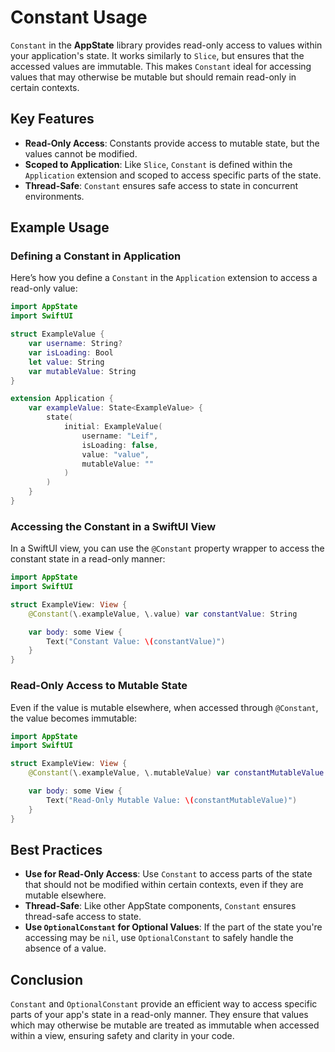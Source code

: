 # Constant Usage

`Constant` in the **AppState** library provides read-only access to values within your application's state. It works similarly to `Slice`, but ensures that the accessed values are immutable. This makes `Constant` ideal for accessing values that may otherwise be mutable but should remain read-only in certain contexts.

## Key Features

- **Read-Only Access**: Constants provide access to mutable state, but the values cannot be modified.
- **Scoped to Application**: Like `Slice`, `Constant` is defined within the `Application` extension and scoped to access specific parts of the state.
- **Thread-Safe**: `Constant` ensures safe access to state in concurrent environments.

## Example Usage

### Defining a Constant in Application

Here’s how you define a `Constant` in the `Application` extension to access a read-only value:

```swift
import AppState
import SwiftUI

struct ExampleValue {
    var username: String?
    var isLoading: Bool
    let value: String
    var mutableValue: String
}

extension Application {
    var exampleValue: State<ExampleValue> {
        state(
            initial: ExampleValue(
                username: "Leif",
                isLoading: false,
                value: "value",
                mutableValue: ""
            )
        )
    }
}
```

### Accessing the Constant in a SwiftUI View

In a SwiftUI view, you can use the `@Constant` property wrapper to access the constant state in a read-only manner:

```swift
import AppState
import SwiftUI

struct ExampleView: View {
    @Constant(\.exampleValue, \.value) var constantValue: String

    var body: some View {
        Text("Constant Value: \(constantValue)")
    }
}
```

### Read-Only Access to Mutable State

Even if the value is mutable elsewhere, when accessed through `@Constant`, the value becomes immutable:

```swift
import AppState
import SwiftUI

struct ExampleView: View {
    @Constant(\.exampleValue, \.mutableValue) var constantMutableValue: String

    var body: some View {
        Text("Read-Only Mutable Value: \(constantMutableValue)")
    }
}
```

## Best Practices

- **Use for Read-Only Access**: Use `Constant` to access parts of the state that should not be modified within certain contexts, even if they are mutable elsewhere.
- **Thread-Safe**: Like other AppState components, `Constant` ensures thread-safe access to state.
- **Use `OptionalConstant` for Optional Values**: If the part of the state you're accessing may be `nil`, use `OptionalConstant` to safely handle the absence of a value.

## Conclusion

`Constant` and `OptionalConstant` provide an efficient way to access specific parts of your app's state in a read-only manner. They ensure that values which may otherwise be mutable are treated as immutable when accessed within a view, ensuring safety and clarity in your code.
